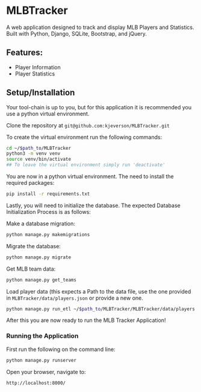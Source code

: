 # MLBTracker

A web application designed to track and display MLB Players and Statistics. Built with Python, Django, SQLite, Bootstrap, and jQuery.

## Features:
 - Player Information
 - Player Statistics

## Setup/Installation
Your tool-chain is up to you, but for this application it is recommended you use a python virtual environment. </br>

Clone the repository at ```git@github.com:kjeverson/MLBTracker.git```

To create the virtual environment run the following commands:
```bash
cd ~/$path_to/MLBTracker
python3 -m venv venv
source venv/bin/activate
## To leave the virtual environment simply run 'deactivate'
```

You are now in a python virtual environment. The need to install the required packages:

```bash
pip install -r requirements.txt
```

Lastly, you will need to initialize the database. The expected Database Initialization Process is as follows:

Make a database migration:
```bash
python manage.py makemigrations
```

Migrate the database:
```bash
python manage.py migrate
```

Get MLB team data:
```bash
python manage.py get_teams
```

Load player data (this expects a Path to the data file, use the one provided in ```MLBTracker/data/players.json``` or provide a new one. 
```bash
python manage.py run_etl ~/$path_to/MLBTracker/MLBTracker/data/players.json
```

After this you are now ready to run the MLB Tracker Application!

### Running the Application
First run the following on the command line:
```bash
python manage.py runserver
```

Open your browser, navigate to:
```bash
http://localhost:8000/
```

